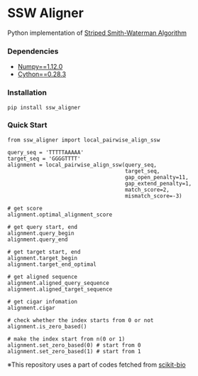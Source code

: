 # SSW Aligner

Python implementation of [Striped Smith-Waterman Algorithm](https://academic.oup.com/bioinformatics/article/23/2/156/205631)

### Dependencies
- [Numpy==1.12.0](http://www.numpy.org/)
- [Cython==0.28.3](https://cython.org/)

### Installation
```
pip install ssw_aligner
```

### Quick Start
```
from ssw_aligner import local_pairwise_align_ssw

query_seq = 'TTTTTAAAAA'
target_seq = 'GGGGTTTT'
alignment = local_pairwise_align_ssw(query_seq,
                                     target_seq,
                                     gap_open_penalty=11,
                                     gap_extend_penalty=1,
                                     match_score=2,
                                     mismatch_score=-3)

# get score
alignment.optimal_alignment_score

# get query start, end
alignment.query_begin
alignment.query_end

# get target start, end
alignment.target_begin
alignment.target_end_optimal

# get aligned sequence
alignment.aligned_query_sequence
alignment.aligned_target_sequence

# get cigar infomation
alignment.cigar

# check whether the index starts from 0 or not
alignment.is_zero_based()

# make the index start from n(0 or 1)
alignment.set_zero_based(0) # start from 0
alignment.set_zero_based(1) # start from 1
```

※This repository uses a part of codes fetched from [scikit-bio](https://github.com/biocore/scikit-bio)
